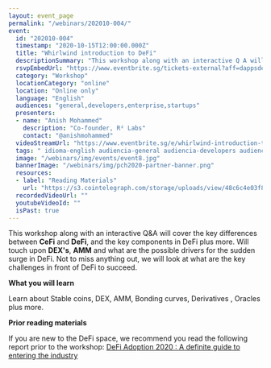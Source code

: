 ```yaml
---
layout: event_page
permalink: "/webinars/202010-004/"
event:
  id: "202010-004"
  timestamp: "2020-10-15T12:00:00.000Z"
  title: "Whirlwind introduction to DeFi"
  descriptionSummary: "This workshop along with an interactive Q A will cover the key differences between CeFi and DeFi , and the key components in DeFi plus more…"
  rsvpEmbedUrl: "https://www.eventbrite.sg/tickets-external?aff=dappsdev&eid=124664062567"
  category: "Workshop"
  locationCategory: "online"
  location: "Online only"
  language: "English"
  audiences: "general,developers,enterprise,startups"
  presenters:
  - name: "Anish Mohammed"
    description: "Co-founder, R² Labs"
    contact: "@anishmohammed"
  videoStreamUrl: "https://www.eventbrite.sg/e/whirlwind-introduction-to-defi-tickets-124664062567"
  tags: " idioma-english audiencia-general audiencia-developers audiencia-enterprise audiencia-startups recent"
  image: "/webinars/img/events/event8.jpg"
  bannerImage: "/webinars/img/pch2020-partner-banner.png"
  resources:
  - label: "Reading Materials"
    url: "https://s3.cointelegraph.com/storage/uploads/view/48c6c4e03f85bc722d76f88c2676478b.pdf"
  recordedVideoUrl: ""
  youtubeVideoId: ""
  isPast: true
---
```



This workshop along with an interactive Q&A will cover the key differences between **CeFi** and **DeFi**, and the key components in DeFi plus more.
Will touch upon **DEX's**, **AMM** and what are the possible drivers for the sudden surge in DeFi. Not to miss anything out, we will look at what are the key challenges in front of DeFi to succeed.

**What you will learn**

Learn about Stable coins, DEX, AMM, Bonding curves, Derivatives , Oracles plus more.

**Prior reading materials**

If you are new to the DeFi space, we recommend you read the following report prior to the workshop: [DeFi Adoption 2020 : A definite guide to entering the industry](https://s3.cointelegraph.com/storage/uploads/view/48c6c4e03f85bc722d76f88c2676478b.pdf)


